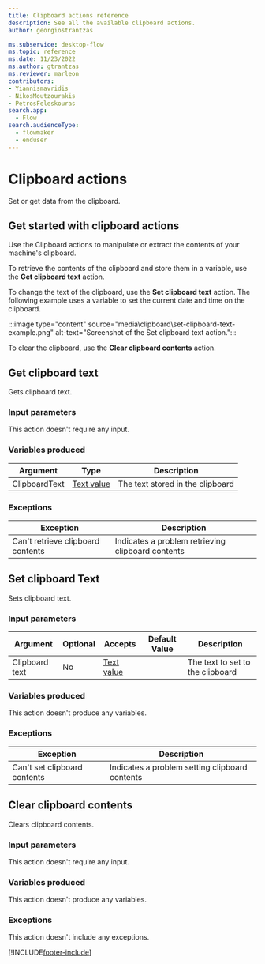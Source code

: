 ```yaml
---
title: Clipboard actions reference
description: See all the available clipboard actions.
author: georgiostrantzas

ms.subservice: desktop-flow
ms.topic: reference
ms.date: 11/23/2022
ms.author: gtrantzas
ms.reviewer: marleon
contributors:
- Yiannismavridis
- NikosMoutzourakis
- PetrosFeleskouras
search.app: 
  - Flow
search.audienceType: 
  - flowmaker
  - enduser
---
```


# Clipboard actions

Set or get data from the clipboard.

## Get started with clipboard actions

Use the Clipboard actions to manipulate or extract the contents of your machine's clipboard.

To retrieve the contents of the clipboard and store them in a variable, use the **Get clipboard text** action.

To change the text of the clipboard, use the **Set clipboard text** action. The following example uses a variable to set the current date and time on the clipboard.

:::image type="content" source="media\clipboard\set-clipboard-text-example.png" alt-text="Screenshot of the Set clipboard text action.":::

To clear the clipboard, use the **Clear clipboard contents** action.

## <a name="gettext"></a> Get clipboard text

Gets clipboard text.

### Input parameters

This action doesn't require any input.

### Variables produced

|Argument|Type|Description|
|-----|-----|-----|
|ClipboardText|[Text value](../variable-data-types.md#text-value)|The text stored in the clipboard|

### <a name="gettext_onerror"></a> Exceptions

|Exception|Description|
|-----|-----|
|Can't retrieve clipboard contents|Indicates a problem retrieving clipboard contents|

## <a name="settext"></a> Set clipboard Text

Sets clipboard text.

### Input parameters

|Argument|Optional|Accepts|Default Value|Description|
|-----|-----|-----|-----|-----|
|Clipboard text|No|[Text value](../variable-data-types.md#text-value)||The text to set to the clipboard|

### Variables produced

This action doesn't produce any variables.

### <a name="settext_onerror"></a> Exceptions

|Exception|Description|
|-----|-----|
|Can't set clipboard contents|Indicates a problem setting clipboard contents|

## <a name="clear"></a> Clear clipboard contents

Clears clipboard contents.

### Input parameters

This action doesn't require any input.

### Variables produced

This action doesn't produce any variables.

### <a name="clear_onerror"></a> Exceptions
This action doesn't include any exceptions.

[!INCLUDE[footer-include](../../includes/footer-banner.md)]
